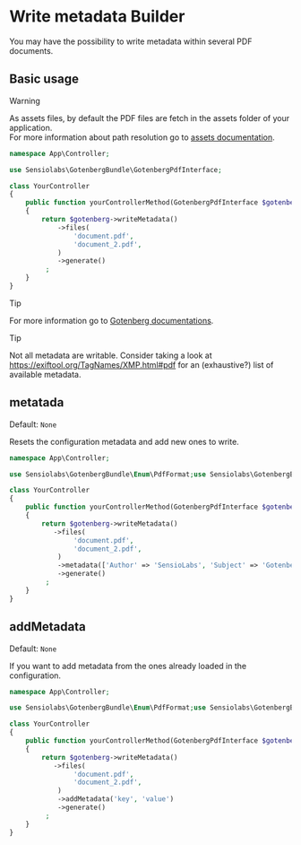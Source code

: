 # Write metadata Builder

You may have the possibility to write metadata within several PDF documents.

## Basic usage

> [!WARNING]  
> As assets files, by default the PDF files are fetch in the assets folder of
> your application.  
> For more information about path resolution go to [assets documentation](../assets.md).

```php
namespace App\Controller;

use Sensiolabs\GotenbergBundle\GotenbergPdfInterface;

class YourController
{
    public function yourControllerMethod(GotenbergPdfInterface $gotenberg): Response
    {
        return $gotenberg->writeMetadata()
            ->files(
                'document.pdf',
                'document_2.pdf',
            )
            ->generate()
         ;
    }
}
```

> [!TIP]
> For more information go to [Gotenberg documentations](https://gotenberg.dev/docs/routes#read-pdf-metadata-route).

> [!TIP]
> Not all metadata are writable. Consider taking a look at https://exiftool.org/TagNames/XMP.html#pdf
> for an (exhaustive?) list of available metadata.

## metatada

Default: `None`

Resets the configuration metadata and add new ones to write.

```php
namespace App\Controller;

use Sensiolabs\GotenbergBundle\Enum\PdfFormat;use Sensiolabs\GotenbergBundle\GotenbergPdfInterface;

class YourController
{
    public function yourControllerMethod(GotenbergPdfInterface $gotenberg): Response
    {
        return $gotenberg->writeMetadata()
           ->files(
                'document.pdf',
                'document_2.pdf',
            )
            ->metadata(['Author' => 'SensioLabs', 'Subject' => 'Gotenberg'])
            ->generate()
         ;
    }
}
```

## addMetadata

Default: `None`

If you want to add metadata from the ones already loaded in the configuration.

```php
namespace App\Controller;

use Sensiolabs\GotenbergBundle\Enum\PdfFormat;use Sensiolabs\GotenbergBundle\GotenbergPdfInterface;

class YourController
{
    public function yourControllerMethod(GotenbergPdfInterface $gotenberg): Response
    {
        return $gotenberg->writeMetadata()
           ->files(
                'document.pdf',
                'document_2.pdf',
            )
            ->addMetadata('key', 'value')
            ->generate()
         ;
    }
}
```
